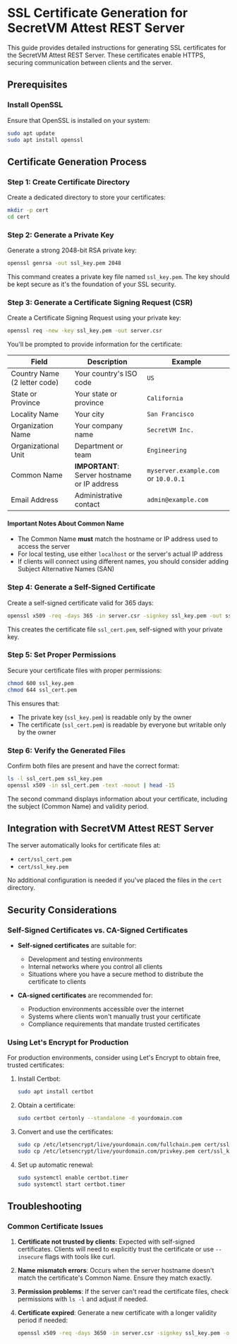 # SSL Certificate Generation for SecretVM Attest REST Server

This guide provides detailed instructions for generating SSL certificates for the SecretVM Attest REST Server. These certificates enable HTTPS, securing communication between clients and the server.

## Prerequisites

### Install OpenSSL
Ensure that OpenSSL is installed on your system:

```bash
sudo apt update
sudo apt install openssl
```

## Certificate Generation Process

### Step 1: Create Certificate Directory
Create a dedicated directory to store your certificates:

```bash
mkdir -p cert
cd cert
```

### Step 2: Generate a Private Key
Generate a strong 2048-bit RSA private key:

```bash
openssl genrsa -out ssl_key.pem 2048
```

This command creates a private key file named `ssl_key.pem`. The key should be kept secure as it's the foundation of your SSL security.

### Step 3: Generate a Certificate Signing Request (CSR)
Create a Certificate Signing Request using your private key:

```bash
openssl req -new -key ssl_key.pem -out server.csr
```

You'll be prompted to provide information for the certificate:

| Field | Description | Example |
|-------|-------------|---------|
| Country Name (2 letter code) | Your country's ISO code | `US` |
| State or Province | Your state or province | `California` |
| Locality Name | Your city | `San Francisco` |
| Organization Name | Your company name | `SecretVM Inc.` |
| Organizational Unit | Department or team | `Engineering` |
| Common Name | **IMPORTANT**: Server hostname or IP address | `myserver.example.com` or `10.0.0.1` |
| Email Address | Administrative contact | `admin@example.com` |

#### Important Notes About Common Name
- The Common Name **must** match the hostname or IP address used to access the server
- For local testing, use either `localhost` or the server's actual IP address
- If clients will connect using different names, you should consider adding Subject Alternative Names (SAN)

### Step 4: Generate a Self-Signed Certificate
Create a self-signed certificate valid for 365 days:

```bash
openssl x509 -req -days 365 -in server.csr -signkey ssl_key.pem -out ssl_cert.pem
```

This creates the certificate file `ssl_cert.pem`, self-signed with your private key.

### Step 5: Set Proper Permissions
Secure your certificate files with proper permissions:

```bash
chmod 600 ssl_key.pem
chmod 644 ssl_cert.pem
```

This ensures that:
- The private key (`ssl_key.pem`) is readable only by the owner
- The certificate (`ssl_cert.pem`) is readable by everyone but writable only by the owner

### Step 6: Verify the Generated Files
Confirm both files are present and have the correct format:

```bash
ls -l ssl_cert.pem ssl_key.pem
openssl x509 -in ssl_cert.pem -text -noout | head -15
```

The second command displays information about your certificate, including the subject (Common Name) and validity period.

## Integration with SecretVM Attest REST Server

The server automatically looks for certificate files at:
- `cert/ssl_cert.pem`
- `cert/ssl_key.pem`

No additional configuration is needed if you've placed the files in the `cert` directory.

## Security Considerations

### Self-Signed Certificates vs. CA-Signed Certificates
- **Self-signed certificates** are suitable for:
  - Development and testing environments
  - Internal networks where you control all clients
  - Situations where you have a secure method to distribute the certificate to clients

- **CA-signed certificates** are recommended for:
  - Production environments accessible over the internet
  - Systems where clients won't manually trust your certificate
  - Compliance requirements that mandate trusted certificates

### Using Let's Encrypt for Production
For production environments, consider using Let's Encrypt to obtain free, trusted certificates:

1. Install Certbot:
   ```bash
   sudo apt install certbot
   ```

2. Obtain a certificate:
   ```bash
   sudo certbot certonly --standalone -d yourdomain.com
   ```

3. Convert and use the certificates:
   ```bash
   sudo cp /etc/letsencrypt/live/yourdomain.com/fullchain.pem cert/ssl_cert.pem
   sudo cp /etc/letsencrypt/live/yourdomain.com/privkey.pem cert/ssl_key.pem
   ```

4. Set up automatic renewal:
   ```bash
   sudo systemctl enable certbot.timer
   sudo systemctl start certbot.timer
   ```

## Troubleshooting

### Common Certificate Issues
1. **Certificate not trusted by clients**: Expected with self-signed certificates. Clients will need to explicitly trust the certificate or use `--insecure` flags with tools like curl.

2. **Name mismatch errors**: Occurs when the server hostname doesn't match the certificate's Common Name. Ensure they match exactly.

3. **Permission problems**: If the server can't read the certificate files, check permissions with `ls -l` and adjust if needed.

4. **Certificate expired**: Generate a new certificate with a longer validity period if needed:
   ```bash
   openssl x509 -req -days 3650 -in server.csr -signkey ssl_key.pem -out ssl_cert.pem
   ```
